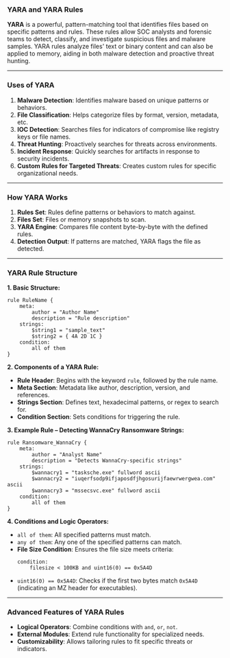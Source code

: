 ### **YARA and YARA Rules**

**YARA** is a powerful, pattern-matching tool that identifies files based on specific patterns and rules. These rules allow SOC analysts and forensic teams to detect, classify, and investigate suspicious files and malware samples. YARA rules analyze files' text or binary content and can also be applied to memory, aiding in both malware detection and proactive threat hunting.

---

### **Uses of YARA**

1. **Malware Detection**: Identifies malware based on unique patterns or behaviors.
2. **File Classification**: Helps categorize files by format, version, metadata, etc.
3. **IOC Detection**: Searches files for indicators of compromise like registry keys or file names.
4. **Threat Hunting**: Proactively searches for threats across environments.
5. **Incident Response**: Quickly searches for artifacts in response to security incidents.
6. **Custom Rules for Targeted Threats**: Creates custom rules for specific organizational needs.

---

### **How YARA Works**

1. **Rules Set**: Rules define patterns or behaviors to match against.
2. **Files Set**: Files or memory snapshots to scan.
3. **YARA Engine**: Compares file content byte-by-byte with the defined rules.
4. **Detection Output**: If patterns are matched, YARA flags the file as detected.

---

### **YARA Rule Structure**

**1. Basic Structure:**
```yara
rule RuleName {
    meta:
        author = "Author Name"
        description = "Rule description"
    strings:
        $string1 = "sample_text"
        $string2 = { 4A 2D 1C }
    condition:
        all of them
}
```

**2. Components of a YARA Rule:**

   - **Rule Header**: Begins with the keyword `rule`, followed by the rule name.
   - **Meta Section**: Metadata like author, description, version, and references.
   - **Strings Section**: Defines text, hexadecimal patterns, or regex to search for.
   - **Condition Section**: Sets conditions for triggering the rule.

**3. Example Rule – Detecting WannaCry Ransomware Strings:**

```yara
rule Ransomware_WannaCry {
    meta:
        author = "Analyst Name"
        description = "Detects WannaCry-specific strings"
    strings:
        $wannacry1 = "tasksche.exe" fullword ascii
        $wannacry2 = "iuqerfsodp9ifjaposdfjhgosurijfaewrwergwea.com" ascii
        $wannacry3 = "mssecsvc.exe" fullword ascii
    condition:
        all of them
}
```

**4. Conditions and Logic Operators:**

   - `all of them`: All specified patterns must match.
   - `any of them`: Any one of the specified patterns can match.
   - **File Size Condition**: Ensures the file size meets criteria:
     ```yara
     condition:
         filesize < 100KB and uint16(0) == 0x5A4D
     ```
   - `uint16(0) == 0x5A4D`: Checks if the first two bytes match `0x5A4D` (indicating an MZ header for executables).

---

### **Advanced Features of YARA Rules**

   - **Logical Operators**: Combine conditions with `and`, `or`, `not`.
   - **External Modules**: Extend rule functionality for specialized needs.
   - **Customizability**: Allows tailoring rules to fit specific threats or indicators.